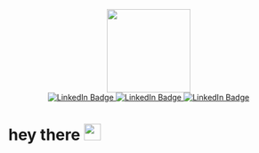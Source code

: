 <div id="header" align="center">
  <img src="https://i.giphy.com/media/v1.Y2lkPTc5MGI3NjExamJwdjl2YmZvZnptb3Q1aWtid2IzeDM3M3dlOHNncTFnbzI4eGhwdyZlcD12MV9pbnRlcm5hbF9naWZfYnlfaWQmY3Q9cw/QWawolwel5mTnhJ9gH/giphy.gif" width="150"/>
</div>
<div id="badges" align="center">
  <a href="https://www.linkedin.com/in/arinartsymenia/">
    <img src="https://img.shields.io/badge/LinkedIn-blue?style=for-the-badge&logo=linkedin&logoColor=white" alt="LinkedIn Badge"/>
  </a>
  <a href="https://www.instagram.com/arnrtx/">
    <img src="https://img.shields.io/badge/Instagram-E4405F?style=for-the-badge&logo=instagram&logoColor=white" alt="LinkedIn Badge"/>
  </a>
  <a href="https://t.me/arinartsx">
    <img src="https://img.shields.io/badge/Telegram-blue?logo=telegram&logoColor=white&style=for-the-badge" alt="LinkedIn Badge"/>
  </a>
</div>
<img src="https://komarev.com/ghpvc/?username=arnrtx&style=flat-square&color=blue" alt=""/>
<h1>
  hey there
  <img src="https://media.giphy.com/media/hvRJCLFzcasrR4ia7z/giphy.gif" width="30px"/>
</h1>
